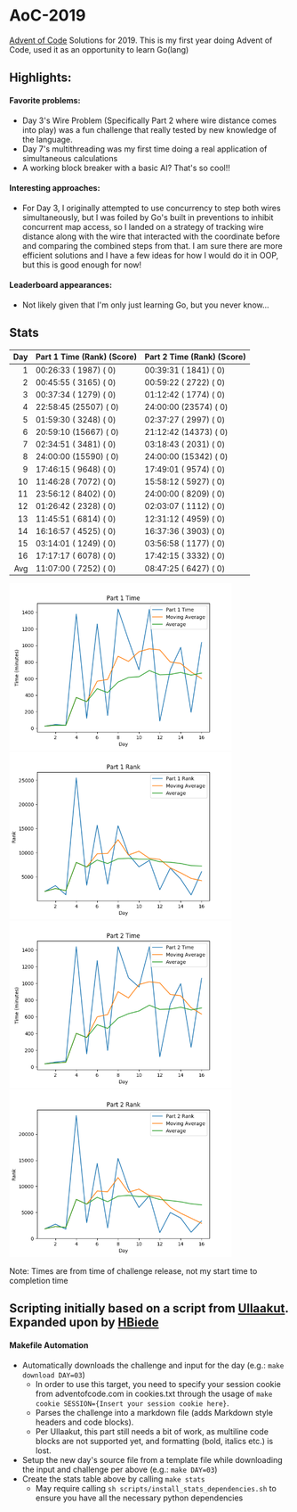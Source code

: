 # AoC-2019
[Advent of Code](adventofcode.com) Solutions for 2019. This is my first year doing Advent of Code, used it as an opportunity to learn Go(lang)

## Highlights:

#### Favorite problems:

* Day 3's Wire Problem (Specifically Part 2 where wire distance comes into play) was a fun challenge that really tested by new knowledge of
the language. 
* Day 7's multithreading was my first time doing a real application of simultaneous calculations
* A working block breaker with a basic AI? That's so cool!!

#### Interesting approaches:

* For Day 3, I originally attempted to use concurrency to step both wires simultaneously, but I was foiled by Go's built in preventions to 
inhibit concurrent map access, so I landed on a strategy of tracking wire distance along with the wire that interacted with the coordinate
before and comparing the combined steps from that. I am sure there are more efficient solutions and I have a few ideas for how I would do
it in OOP, but this is good enough for now!

#### Leaderboard appearances:

* Not likely given that I'm only just learning Go, but you never know...

## Stats
| Day | Part 1 Time (Rank) (Score) | Part 2 Time (Rank) (Score) |
|----:|----------------------------|----------------------------|
|   1 | 00:26:33 ( 1987) (  0)     | 00:39:31 ( 1841) (  0)     |
|   2 | 00:45:55 ( 3165) (  0)     | 00:59:22 ( 2722) (  0)     |
|   3 | 00:37:34 ( 1279) (  0)     | 01:12:42 ( 1774) (  0)     |
|   4 | 22:58:45 (25507) (  0)     | 24:00:00 (23574) (  0)     |
|   5 | 01:59:30 ( 3248) (  0)     | 02:37:27 ( 2997) (  0)     |
|   6 | 20:59:10 (15667) (  0)     | 21:12:42 (14373) (  0)     |
|   7 | 02:34:51 ( 3481) (  0)     | 03:18:43 ( 2031) (  0)     |
|   8 | 24:00:00 (15590) (  0)     | 24:00:00 (15342) (  0)     |
|   9 | 17:46:15 ( 9648) (  0)     | 17:49:01 ( 9574) (  0)     |
|  10 | 11:46:28 ( 7072) (  0)     | 15:58:12 ( 5927) (  0)     |
|  11 | 23:56:12 ( 8402) (  0)     | 24:00:00 ( 8209) (  0)     |
|  12 | 01:26:42 ( 2328) (  0)     | 02:03:07 ( 1112) (  0)     |
|  13 | 11:45:51 ( 6814) (  0)     | 12:31:12 ( 4959) (  0)     |
|  14 | 16:16:57 ( 4525) (  0)     | 16:37:36 ( 3903) (  0)     |
|  15 | 03:14:01 ( 1249) (  0)     | 03:56:58 ( 1177) (  0)     |
|  16 | 17:17:17 ( 6078) (  0)     | 17:42:15 ( 3332) (  0)     |
| Avg | 11:07:00 ( 7252) (  0)     | 08:47:25 ( 6427) (  0)     |


<img alt="Part 1 Time Stats" src="statsImages/part1time.png" width=400> <img alt="Part 1 Rank" src="statsImages/part1rank.png" width=400>
<img alt="Part 2 Time Stats" src="statsImages/part2time.png" width=400> <img alt="Part 2 Rank" src="statsImages/part2rank.png" width=400>

Note: Times are from time of challenge release, not my start time to completion time

## Scripting initially based on a script from [Ullaakut](https://github.com/Ullaakut/aoc19). Expanded upon by [HBiede](https://github.com/Ullaakut/hbiede)
#### Makefile Automation
* Automatically downloads the challenge and input for the day (e.g.: `make download DAY=03`)
  * In order to use this target, you need to specify your session cookie from adventofcode.com in cookies.txt through the usage of `make cookie SESSION={Insert your session cookie here}`.
  * Parses the challenge into a markdown file (adds Markdown style headers and code blocks).
  * Per Ullaakut, this part still needs a bit of work, as multiline code blocks are not supported yet, and formatting (bold, italics etc.) is lost.
* Setup the new day's source file from a template file while downloading the input and challenge per above (e.g.: `make DAY=03`)
* Create the stats table above by calling `make stats`
  * May require calling `sh scripts/install_stats_dependencies.sh` to ensure you have all the necessary python dependencies
